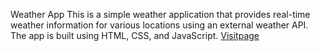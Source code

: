 Weather App
This is a simple weather application that provides real-time weather information for various locations using an external weather API. The app is built using HTML, CSS, and JavaScript.
<a href="https://abishaieugene.github.io/weather_app_api/" target="_blank">Visitpage<a>
